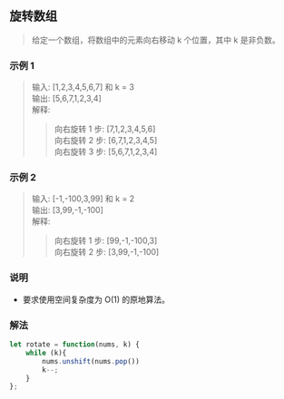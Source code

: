 
## 旋转数组
> 给定一个数组，将数组中的元素向右移动 k 个位置，其中 k 是非负数。

### 示例 1
> 输入: [1,2,3,4,5,6,7] 和 k = 3           
> 输出: [5,6,7,1,2,3,4]           
> 解释:
>> 向右旋转 1 步: [7,1,2,3,4,5,6]        
>> 向右旋转 2 步: [6,7,1,2,3,4,5]        
>> 向右旋转 3 步: [5,6,7,1,2,3,4]

### 示例 2
> 输入: [-1,-100,3,99] 和 k = 2        
> 输出: [3,99,-1,-100]                
> 解释:       
>> 向右旋转 1 步: [99,-1,-100,3]     
>> 向右旋转 2 步: [3,99,-1,-100]


### 说明
+ 要求使用空间复杂度为 O(1) 的原地算法。

### 解法
```javascript 1.8
let rotate = function(nums, k) {
    while (k){
        nums.unshift(nums.pop())
        k--;
    }
};
```
